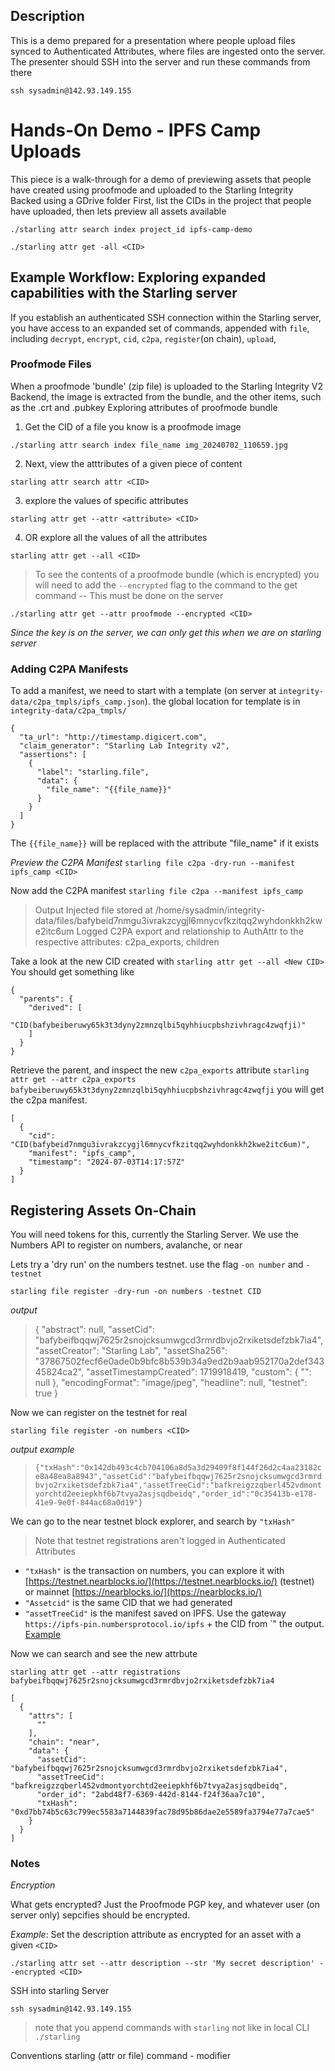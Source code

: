 
## Description
This is a demo prepared for a presentation where people upload files synced to Authenticated Attributes, where files are ingested onto the server. The presenter should SSH into the server and run these commands from there

```
ssh sysadmin@142.93.149.155
```

# Hands-On Demo - IPFS Camp Uploads 
This piece is a walk-through for a demo of previewing assets that people have created using proofmode and uploaded to the Starling Integrity Backed using a GDrive folder
First, list the CIDs in the project that people have uploaded, then lets preview all assets available
```
./starling attr search index project_id ipfs-camp-demo
```

```
./starling attr get -all <CID>
```

## Example Workflow: Exploring expanded capabilities with the Starling server
If you establish an authenticated SSH connection within the Starling server, you have access to an expanded set of commands, appended with `file`, including `decrypt`, `encrypt`, `cid`, `c2pa`, `register`(on chain), `upload`, 

### Proofmode Files
When a proofmode 'bundle' (zip file) is uploaded to the Starling Integrity V2 Backend, the image is extracted from the bundle, and the other items, such as the .crt and .pubkey
Exploring attributes of proofmode bundle

 1. Get the CID of a file you know is a proofmode image
```
./starling attr search index file_name img_20240702_110659.jpg
```
 2. Next, view the atttributes of a given piece of content
```
starling attr search attr <CID>
```
 3. explore the values of specific attributes
```
starling attr get --attr <attribute> <CID>
```

 4. OR explore all the values of all the attributes
```
starling attr get --all <CID>
```

> To see the contents of a proofmode bundle (which is encrypted) you will need to add the `--encrypted` flag to the command to the get command -- This must be done on the server

```
./starling attr get --attr proofmode --encrypted <CID>
```

_Since the key is on the server, we can only get this when we are on starling server_


### Adding C2PA Manifests
To add a manifest, we need to start with a template (on server at `integrity-data/c2pa_tmpls/ipfs_camp.json`). the global location for template is in `integrity-data/c2pa_tmpls/`
```
{
  "ta_url": "http://timestamp.digicert.com",
  "claim_generator": "Starling Lab Integrity v2",
  "assertions": [
    {
      "label": "starling.file",
      "data": {
		"file_name": "{{file_name}}"
      }
    }
  ]
}

```
The `{{file_name}}` will be replaced with the attribute "file_name" if it exists

*Preview the C2PA Manifest*
`starling file c2pa -dry-run --manifest ipfs_camp <CID>`

Now add the C2PA manifest
`starling file c2pa --manifest ipfs_camp`
> Output
>Injected file stored at /home/sysadmin/integrity-data/files/bafybeid7nmgu3ivrakzcygjl6mnycvfkzitqq2wyhdonkkh2kwe2itc6um
>Logged C2PA export and relationship to AuthAttr to the respective attributes: c2pa_exports, children

Take a look at the new CID created with `starling attr get --all <New CID>`
You should get something like
```
{
  "parents": {
    "derived": [
      "CID(bafybeiberuwy65k3t3dyny2zmnzqlbi5qyhhiucpbshzivhragc4zwqfji)"
    ]
  }
}
```
Retrieve the parent, and inspect the new `c2pa_exports` attribute `starling attr get --attr c2pa_exports bafybeiberuwy65k3t3dyny2zmnzqlbi5qyhhiucpbshzivhragc4zwqfji` you will get the c2pa manifest.

```
[
  {
    "cid": "CID(bafybeid7nmgu3ivrakzcygjl6mnycvfkzitqq2wyhdonkkh2kwe2itc6um)",
    "manifest": "ipfs_camp",
    "timestamp": "2024-07-03T14:17:57Z"
  }
]
```

## Registering Assets On-Chain 
You will need tokens for this, currently the Starling Server. We use the Numbers API to register on numbers, avalanche, or near

Lets try a 'dry run' on the numbers testnet. use the flag `-on number` and `-testnet`
```
starling file register -dry-run -on numbers -testnet CID
```
_output_
>{
  "abstract": null,
  "assetCid": "bafybeifbqqwj7625r2snojcksumwgcd3rmrdbvjo2rxiketsdefzbk7ia4",
  "assetCreator": "Starling Lab",
  "assetSha256": "37867502fecf6e0ade0b9bfc8b539b34a9ed2b9aab952170a2def34345824ca2",
  "assetTimestampCreated": 1719918419,
  "custom": {
    "": null
  },
  "encodingFormat": "image/jpeg",
  "headline": null,
  "testnet": true
}

Now we can register on the testnet for real
```
starling file register -on numbers <CID>
```
_output example_
> `{"txHash":"0x142db493c4cb704106a8d5a3d29409f8f144f26d2c4aa23182ce8a48ea8a8943","assetCid":"bafybeifbqqwj7625r2snojcksumwgcd3rmrdbvjo2rxiketsdefzbk7ia4","assetTreeCid":"bafkreigzzqberl452vdmontyorchtd2eeiepkhf6b7tvya2asjsqdbeidq","order_id":"0c35413b-e178-41e9-9e0f-844ac68a0d19"}`

We can go to the near testnet block explorer, and search by `"txHash"`

> Note that testnet registrations aren't logged in Authenticated Attributes

* `"txHash"` is the transaction on numbers, you can explore it with [https://testnet.nearblocks.io/](https://testnet.nearblocks.io/) (testnet) or mainnet [https://nearblocks.io/](https://nearblocks.io/)
* `"Assetcid"` is the same CID that we had generated
* `"assetTreeCid"` is the manifest saved on IPFS. Use the gateway `https://ipfs-pin.numbersprotocol.io/ipfs` + the CID from `" the output. [Example](https://ipfs-pin.numbersprotocol.io/ipfs/bafkreigzzqberl452vdmontyorchtd2eeiepkhf6b7tvya2asjsqdbeidq) 

Now we can search and see the new attrbute

```
starling attr get --attr registrations bafybeifbqqwj7625r2snojcksumwgcd3rmrdbvjo2rxiketsdefzbk7ia4
```

```
[
  {
    "attrs": [
      ""
    ],
    "chain": "near",
    "data": {
      "assetCid": "bafybeifbqqwj7625r2snojcksumwgcd3rmrdbvjo2rxiketsdefzbk7ia4",
      "assetTreeCid": "bafkreigzzqberl452vdmontyorchtd2eeiepkhf6b7tvya2asjsqdbeidq",
      "order_id": "2abd48f7-6369-442d-8144-f24f36aa7c10",
      "txHash": "0xd7bb74b5c63c799ec5583a7144839fac78d95b86dae2e5589fa3794e77a7cae5"
    }
  }
]
```


### Notes
*_Encryption_*

What gets encrypted? Just the Proofmode PGP key, and whatever user (on server only) sepcifies should be encrypted.

_Example_: Set the description attribute as encrypted for an asset with a given `<CID>` 
```
./starling attr set --attr description --str 'My secret description' --encrypted <CID>
```

SSH into starling Server
```
ssh sysadmin@142.93.149.155
```
> note that you append commands with `starling` not like in local CLI `./starling`

Conventions
starling <group> (attr or  file) command - modifier <CID>

